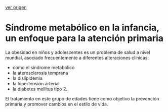 [ver origen](/docs/documentacion/015.md)

# Síndrome metabólico en la infancia, un enfoque para la atención primaria

La obesidad en niños y adolescentes es un problema de salud a nivel mundial, asociado frecuentemente a diferentes alteraciones clínicas:
- como el síndrome metabólico
- la aterosclerosis temprana
- la dislipidemia
- la hipertensión arterial
- la diabetes mellitus tipo 2. 

El tratamiento en este grupo de edades tiene como objetivo la prevención primaria y promover cambios en el estilo de vida.
